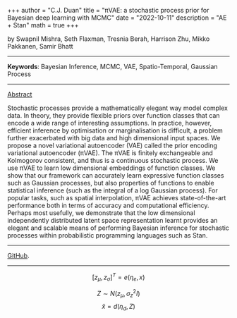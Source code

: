 +++
author = "C.J. Duan"
title = "πVAE: a stochastic process prior for Bayesian deep learning with MCMC"
date = "2022-10-11"
description =  "AE + Stan"
math = true
+++


by Swapnil Mishra, Seth Flaxman, Tresnia Berah, Harrison Zhu, Mikko Pakkanen, Samir Bhatt

___
**Keywords**: Bayesian Inference, MCMC, VAE, Spatio-Temporal, Gaussian Process 
___
[Abstract](https://arxiv.org/abs/2002.06873v6) 

 
Stochastic processes provide a mathematically elegant way model complex data. In theory, they provide flexible priors over function classes that can encode a wide range of interesting assumptions. In practice, however, efficient inference by optimisation or marginalisation is difficult, a problem further exacerbated with big data and high dimensional input spaces. We propose a novel variational autoencoder (VAE) called the prior encoding variational autoencoder (πVAE). The πVAE is finitely exchangeable and Kolmogorov consistent, and thus is a continuous stochastic process. We use πVAE to learn low dimensional embeddings of function classes. We show that our framework can accurately learn expressive function classes such as Gaussian processes, but also properties of functions to enable statistical inference (such as the integral of a log Gaussian process). For popular tasks, such as spatial interpolation, πVAE achieves state-of-the-art performance both in terms of accuracy and computational efficiency. Perhaps most usefully, we demonstrate that the low dimensional independently distributed latent space representation learnt provides an elegant and scalable means of performing Bayesian inference for stochastic processes within probabilistic programming languages such as Stan.
***
[GitHub](https://github.com/lukasadam/piVAE).
____

$$
[z_\mu,z_\sigma]^T = e(\eta_e,x)
$$

$$Z \sim N(z_\mu, \sigma^2_zI)$$
$$\hat{x} = d(\eta_d,Z)$$